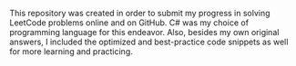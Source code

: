 This repository was created in order to submit my progress in solving LeetCode problems online and on GitHub. C# was my choice of programming language for this endeavor. Also, besides my own original answers, I included the optimized and best-practice code snippets as well for more learning and practicing.
